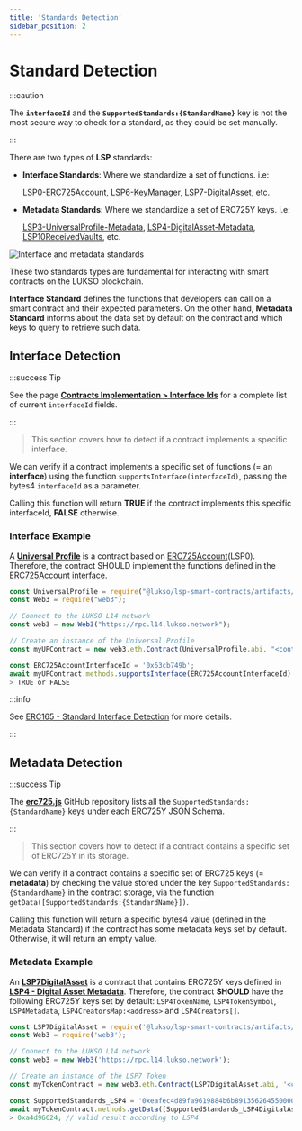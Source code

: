 ```yaml
---
title: 'Standards Detection'
sidebar_position: 2
---
```


# Standard Detection

:::caution

The **`interfaceId`** and the **`SupportedStandards:{StandardName}`** key is not the most secure way to check for a standard, as they could be set manually.

:::

There are two types of **LSP** standards:

- **Interface Standards**: Where we standardize a set of functions. i.e:

  [LSP0-ERC725Account](./universal-profile/02-lsp0-erc725account.md), [LSP6-KeyManager](./universal-profile/06-lsp6-key-manager.md), [LSP7-DigitalAsset](./nft-2.0/03-LSP7-Digital-Asset.md), etc.

- **Metadata Standards**: Where we standardize a set of ERC725Y keys. i.e:

  [LSP3-UniversalProfile-Metadata](./universal-profile/04-lsp3-universal-profile-metadata.md), [LSP4-DigitalAsset-Metadata](./nft-2.0/02-LSP4-Digital-Asset-Metadata.md), [LSP10ReceivedVaults](./universal-profile/08-lsp10-received-vaults.md), etc.

![Interface and metadata standards](/img/standard-detection.jpeg)

These two standards types are fundamental for interacting with smart contracts on the LUKSO blockchain.

**Interface Standard** defines the functions that developers can call on a smart contract and their expected parameters. On the other hand, **Metadata Standard** informs about the data set by default on the contract and which keys to query to retrieve such data.

## Interface Detection

:::success Tip

See the page **[Contracts Implementation > Interface Ids](./smart-contracts/interface-ids)** for a complete list of current `interfaceId` fields.

:::

> This section covers how to detect if a contract implements a specific interface.

We can verify if a contract implements a specific set of functions (= an **interface**) using the function `supportsInterface(interfaceId)`, passing the bytes4 `interfaceId` as a parameter.

Calling this function will return **TRUE** if the contract implements this specific interfaceId, **FALSE** otherwise.

### Interface Example

A **[Universal Profile](./universal-profile/04-lsp3-universal-profile-metadata.md)** is a contract based on [ERC725Account](./universal-profile/02-lsp0-erc725account.md)(LSP0). Therefore, the contract SHOULD implement the functions defined in the [ERC725Account interface](https://github.com/lukso-network/LIPs/blob/main/LSPs/LSP-0-ERC725Account.md#interface-cheat-sheet).

```javascript
const UniversalProfile = require("@lukso/lsp-smart-contracts/artifacts/UniversalProfile.json");
const Web3 = require("web3");

// Connect to the LUKSO L14 network
const web3 = new Web3("https://rpc.l14.lukso.network");

// Create an instance of the Universal Profile
const myUPContract = new web3.eth.Contract(UniversalProfile.abi, "<contract-address>");

const ERC725AccountInterfaceId = '0x63cb749b';
await myUPContract.methods.supportsInterface(ERC725AccountInterfaceId).call();
> TRUE or FALSE
```

:::info

See [ERC165 - Standard Interface Detection](https://eips.ethereum.org/EIPS/eip-165) for more details.

:::

## Metadata Detection

:::success Tip

The **[erc725.js](https://github.com/ERC725Alliance/erc725.js/tree/develop/src/schemas)** GitHub repository lists all the `SupportedStandards:{StandardName}` keys under each ERC725Y JSON Schema.

:::

> This section covers how to detect if a contract contains a specific set of ERC725Y in its storage.

We can verify if a contract contains a specific set of ERC725 keys (= **metadata**) by checking the value stored under the key `SupportedStandards:{StandardName}` in the contract storage, via the function `getData([SupportedStandards:{StandardName}])`.

Calling this function will return a specific bytes4 value (defined in the Metadata Standard) if the contract has some metadata keys set by default. Otherwise, it will return an empty value.

### Metadata Example

An **[LSP7DigitalAsset](./nft-2.0/03-LSP7-Digital-Asset.md)** is a contract that contains ERC725Y keys defined in **[LSP4 - Digital Asset Metadata](https://github.com/lukso-network/LIPs/blob/main/LSPs/LSP-4-DigitalAsset-Metadata.md)**. Therefore, the contract **SHOULD** have the following ERC725Y keys set by default: `LSP4TokenName`, `LSP4TokenSymbol`, `LSP4Metadata`, `LSP4CreatorsMap:<address>` and `LSP4Creators[]`.

```javascript
const LSP7DigitalAsset = require('@lukso/lsp-smart-contracts/artifacts/LSP7DigitalAsset.json');
const Web3 = require('web3');

// Connect to the LUKSO L14 network
const web3 = new Web3('https://rpc.l14.lukso.network');

// Create an instance of the LSP7 Token
const myTokenContract = new web3.eth.Contract(LSP7DigitalAsset.abi, '<contract-address>');

const SupportedStandards_LSP4 = '0xeafec4d89fa9619884b6b89135626455000000000000000000000000a4d96624';
await myTokenContract.methods.getData([SupportedStandards_LSP4DigitalAsset]).call();
> 0xa4d96624; // valid result according to LSP4
```

